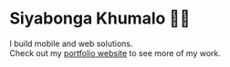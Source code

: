 # Siyabonga Khumalo 👨‍💻  

I build mobile and web solutions.  
Check out my [portfolio website](https://siyabonga-khumalo.github.io) to see more of my work.  

